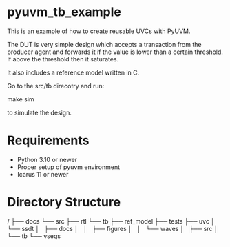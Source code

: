 # pyuvm_tb_example

This is an example of how to create reusable UVCs with PyUVM.

The DUT is very simple design which accepts a transaction from the
producer agent and forwards it if the value is lower than a certain
threshold. If above the threshold then it saturates.

It also includes a reference model written in C.

Go to the src/tb direcotry and run:

make sim

to simulate the design.

# Requirements

* Python 3.10 or newer
* Proper setup of pyuvm environment
* Icarus 11 or newer

# Directory Structure

/
├── docs
└── src
    ├── rtl
    └── tb
        ├── ref_model
        ├── tests
        ├── uvc
        │   └── ssdt
        │       ├── docs
        │       │   ├── figures
        │       │   └── waves
        │       ├── src
        │       └── tb
        └── vseqs

